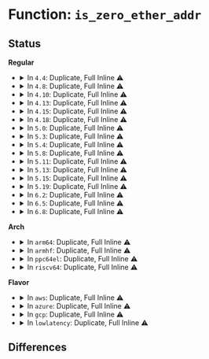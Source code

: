 # Function: <code>is_zero_ether_addr</code>

## Status
<b>Regular</b>
<ul>
<li>
<details>
<summary>In <code>4.4</code>: Duplicate, Full Inline ⚠️</summary>

**Collision:** Static Duplication

**Inline:** Full

**Transformation:** False

**Instances:**

```
In drivers/base/property.c (0)
Location: include/linux/etherdevice.h:96
Inline: True
```
```
In net/ethernet/eth.c (0)
Location: include/linux/etherdevice.h:96
Inline: True
```
</details>
</li>
<li>
<details>
<summary>In <code>4.8</code>: Duplicate, Full Inline ⚠️</summary>

**Collision:** Static Duplication

**Inline:** Full

**Transformation:** False

**Instances:**

```
In drivers/base/property.c (ffffffff815a36d4)
Location: include/linux/etherdevice.h:96
Inline: True
Inline callers:
  - drivers/base/property.c:device_get_mac_addr
```
```
In net/ethernet/eth.c (ffffffff817aca6c)
Location: include/linux/etherdevice.h:96
Inline: True
Inline callers:
  - net/ethernet/eth.c:eth_validate_addr
```
</details>
</li>
<li>
<details>
<summary>In <code>4.10</code>: Duplicate, Full Inline ⚠️</summary>

**Collision:** Static Duplication

**Inline:** Full

**Transformation:** False

**Instances:**

```
In drivers/base/property.c (ffffffff815d1de4)
Location: include/linux/etherdevice.h:96
Inline: True
Inline callers:
  - drivers/base/property.c:device_get_mac_addr
```
```
In net/ethernet/eth.c (ffffffff817dc05c)
Location: include/linux/etherdevice.h:96
Inline: True
Inline callers:
  - net/ethernet/eth.c:eth_validate_addr
```
</details>
</li>
<li>
<details>
<summary>In <code>4.13</code>: Duplicate, Full Inline ⚠️</summary>

**Collision:** Static Duplication

**Inline:** Full

**Transformation:** False

**Instances:**

```
In drivers/base/property.c (ffffffff815e6c25)
Location: include/linux/etherdevice.h:101
Inline: True
```
```
In net/ethernet/eth.c (ffffffff817fb65c)
Location: include/linux/etherdevice.h:101
Inline: True
Inline callers:
  - net/ethernet/eth.c:eth_validate_addr
  - net/ethernet/eth.c:eth_mac_addr
```
</details>
</li>
<li>
<details>
<summary>In <code>4.15</code>: Duplicate, Full Inline ⚠️</summary>

**Collision:** Static Duplication

**Inline:** Full

**Transformation:** False

**Instances:**

```
In drivers/base/property.c (ffffffff8164e065)
Location: include/linux/etherdevice.h:102
Inline: True
```
```
In net/ethernet/eth.c (ffffffff8187900c)
Location: include/linux/etherdevice.h:102
Inline: True
Inline callers:
  - net/ethernet/eth.c:eth_validate_addr
  - net/ethernet/eth.c:eth_mac_addr
```
</details>
</li>
<li>
<details>
<summary>In <code>4.18</code>: Duplicate, Full Inline ⚠️</summary>

**Collision:** Static Duplication

**Inline:** Full

**Transformation:** False

**Instances:**

```
In drivers/base/property.c (ffffffff81688c45)
Location: include/linux/etherdevice.h:102
Inline: True
Inline callers:
  - drivers/base/property.c:fwnode_get_mac_addr
```
```
In net/ethernet/eth.c (ffffffff818ca9fc)
Location: include/linux/etherdevice.h:102
Inline: True
Inline callers:
  - net/ethernet/eth.c:eth_validate_addr
  - net/ethernet/eth.c:eth_mac_addr
```
</details>
</li>
<li>
<details>
<summary>In <code>5.0</code>: Duplicate, Full Inline ⚠️</summary>

**Collision:** Static Duplication

**Inline:** Full

**Transformation:** False

**Instances:**

```
In drivers/base/property.c (ffffffff816a8945)
Location: include/linux/etherdevice.h:102
Inline: True
Inline callers:
  - drivers/base/property.c:fwnode_get_mac_addr
```
```
In net/ethernet/eth.c (ffffffff818f5f87)
Location: include/linux/etherdevice.h:102
Inline: True
Inline callers:
  - net/ethernet/eth.c:nvmem_get_mac_address
  - net/ethernet/eth.c:eth_validate_addr
  - net/ethernet/eth.c:eth_mac_addr
```
</details>
</li>
<li>
<details>
<summary>In <code>5.3</code>: Duplicate, Full Inline ⚠️</summary>

**Collision:** Static Duplication

**Inline:** Full

**Transformation:** False

**Instances:**

```
In drivers/base/property.c (ffffffff816e1d35)
Location: include/linux/etherdevice.h:98
Inline: True
Inline callers:
  - drivers/base/property.c:fwnode_get_mac_addr
```
```
In net/core/ethtool.c (ffffffff81908900)
Location: include/linux/etherdevice.h:98
Inline: True
Inline callers:
  - net/core/ethtool.c:ethtool_rx_flow_rule_create
  - net/core/ethtool.c:ethtool_rx_flow_rule_create
```
```
In net/ethernet/eth.c (ffffffff819555ed)
Location: include/linux/etherdevice.h:98
Inline: True
Inline callers:
  - net/ethernet/eth.c:nvmem_get_mac_address
  - net/ethernet/eth.c:eth_validate_addr
  - net/ethernet/eth.c:eth_mac_addr
```
```
In net/ncsi/ncsi-rsp.c (ffffffff81a6de84)
Location: include/linux/etherdevice.h:98
Inline: True
Inline callers:
  - net/ncsi/ncsi-rsp.c:ncsi_rsp_handler_oem_bcm
```
</details>
</li>
<li>
<details>
<summary>In <code>5.4</code>: Duplicate, Full Inline ⚠️</summary>

**Collision:** Static Duplication

**Inline:** Full

**Transformation:** False

**Instances:**

```
In drivers/base/property.c (ffffffff81705ee5)
Location: include/linux/etherdevice.h:98
Inline: True
Inline callers:
  - drivers/base/property.c:fwnode_get_mac_addr
```
```
In net/core/ethtool.c (ffffffff8193b043)
Location: include/linux/etherdevice.h:98
Inline: True
Inline callers:
  - net/core/ethtool.c:ethtool_rx_flow_rule_create
  - net/core/ethtool.c:ethtool_rx_flow_rule_create
```
```
In net/ethernet/eth.c (ffffffff8198ba8d)
Location: include/linux/etherdevice.h:98
Inline: True
Inline callers:
  - net/ethernet/eth.c:nvmem_get_mac_address
  - net/ethernet/eth.c:eth_validate_addr
  - net/ethernet/eth.c:eth_mac_addr
```
```
In net/ncsi/ncsi-rsp.c (ffffffff81aa4854)
Location: include/linux/etherdevice.h:98
Inline: True
Inline callers:
  - net/ncsi/ncsi-rsp.c:ncsi_rsp_handler_oem_bcm
```
</details>
</li>
<li>
<details>
<summary>In <code>5.8</code>: Duplicate, Full Inline ⚠️</summary>

**Collision:** Static Duplication

**Inline:** Full

**Transformation:** False

**Instances:**

```
In drivers/base/property.c (ffffffff817c0dc7)
Location: include/linux/etherdevice.h:98
Inline: True
Inline callers:
  - drivers/base/property.c:device_get_mac_address
  - drivers/base/property.c:device_get_mac_address
  - drivers/base/property.c:device_get_mac_address
```
```
In net/ethernet/eth.c (ffffffff81a6368d)
Location: include/linux/etherdevice.h:98
Inline: True
Inline callers:
  - net/ethernet/eth.c:nvmem_get_mac_address
  - net/ethernet/eth.c:eth_validate_addr
  - net/ethernet/eth.c:eth_mac_addr
```
```
In net/ethtool/ioctl.c (ffffffff81a81e1a)
Location: include/linux/etherdevice.h:98
Inline: True
Inline callers:
  - net/ethtool/ioctl.c:ethtool_rx_flow_rule_create
  - net/ethtool/ioctl.c:ethtool_rx_flow_rule_create
```
```
In net/ncsi/ncsi-rsp.c (ffffffff81ba0424)
Location: include/linux/etherdevice.h:98
Inline: True
```
</details>
</li>
<li>
<details>
<summary>In <code>5.11</code>: Duplicate, Full Inline ⚠️</summary>

**Collision:** Static Duplication

**Inline:** Full

**Transformation:** False

**Instances:**

```
In drivers/base/property.c (ffffffff817d5b77)
Location: include/linux/etherdevice.h:98
Inline: True
Inline callers:
  - drivers/base/property.c:device_get_mac_address
  - drivers/base/property.c:device_get_mac_address
  - drivers/base/property.c:device_get_mac_address
```
```
In net/ethernet/eth.c (ffffffff81a6b7dd)
Location: include/linux/etherdevice.h:98
Inline: True
Inline callers:
  - net/ethernet/eth.c:nvmem_get_mac_address
  - net/ethernet/eth.c:eth_validate_addr
  - net/ethernet/eth.c:eth_mac_addr
```
```
In net/ethtool/ioctl.c (ffffffff81a8b8ea)
Location: include/linux/etherdevice.h:98
Inline: True
Inline callers:
  - net/ethtool/ioctl.c:ethtool_rx_flow_rule_create
  - net/ethtool/ioctl.c:ethtool_rx_flow_rule_create
```
```
In net/ncsi/ncsi-rsp.c (ffffffff81bafe04)
Location: include/linux/etherdevice.h:98
Inline: True
```
</details>
</li>
<li>
<details>
<summary>In <code>5.13</code>: Duplicate, Full Inline ⚠️</summary>

**Collision:** Static Duplication

**Inline:** Full

**Transformation:** False

**Instances:**

```
In drivers/base/property.c (ffffffff817b9597)
Location: include/linux/etherdevice.h:98
Inline: True
Inline callers:
  - drivers/base/property.c:device_get_mac_address
  - drivers/base/property.c:device_get_mac_address
  - drivers/base/property.c:device_get_mac_address
```
```
In net/ethernet/eth.c (ffffffff81a53f3d)
Location: include/linux/etherdevice.h:98
Inline: True
Inline callers:
  - net/ethernet/eth.c:nvmem_get_mac_address
  - net/ethernet/eth.c:eth_validate_addr
  - net/ethernet/eth.c:eth_mac_addr
```
```
In net/ethtool/ioctl.c (ffffffff81a74adc)
Location: include/linux/etherdevice.h:98
Inline: True
Inline callers:
  - net/ethtool/ioctl.c:ethtool_rx_flow_rule_create
  - net/ethtool/ioctl.c:ethtool_rx_flow_rule_create
```
```
In net/ncsi/ncsi-rsp.c (ffffffff81b9ef6f)
Location: include/linux/etherdevice.h:98
Inline: True
Inline callers:
  - net/ncsi/ncsi-rsp.c:ncsi_rsp_handler_oem_bcm
```
</details>
</li>
<li>
<details>
<summary>In <code>5.15</code>: Duplicate, Full Inline ⚠️</summary>

**Collision:** Static Duplication

**Inline:** Full

**Transformation:** False

**Instances:**

```
In drivers/base/property.c (ffffffff818431f7)
Location: include/linux/etherdevice.h:98
Inline: True
Inline callers:
  - drivers/base/property.c:device_get_mac_address
  - drivers/base/property.c:device_get_mac_address
  - drivers/base/property.c:device_get_mac_address
```
```
In net/ethernet/eth.c (ffffffff81b0cc4d)
Location: include/linux/etherdevice.h:98
Inline: True
Inline callers:
  - net/ethernet/eth.c:nvmem_get_mac_address
  - net/ethernet/eth.c:eth_validate_addr
  - net/ethernet/eth.c:eth_mac_addr
```
```
In net/ethtool/ioctl.c (ffffffff81b2f52b)
Location: include/linux/etherdevice.h:98
Inline: True
Inline callers:
  - net/ethtool/ioctl.c:ethtool_rx_flow_rule_create
  - net/ethtool/ioctl.c:ethtool_rx_flow_rule_create
```
```
In net/ncsi/ncsi-rsp.c (ffffffff81c6c5ef)
Location: include/linux/etherdevice.h:98
Inline: True
Inline callers:
  - net/ncsi/ncsi-rsp.c:ncsi_rsp_handler_oem_intel
  - net/ncsi/ncsi-rsp.c:ncsi_rsp_handler_oem_bcm
```
</details>
</li>
<li>
<details>
<summary>In <code>5.19</code>: Duplicate, Full Inline ⚠️</summary>

**Collision:** Static Duplication

**Inline:** Full

**Transformation:** False

**Instances:**

```
In net/ethernet/eth.c (ffffffff81c93a1c)
Location: include/linux/etherdevice.h:105
Inline: True
Inline callers:
  - net/ethernet/eth.c:fwnode_get_mac_address
  - net/ethernet/eth.c:fwnode_get_mac_address
  - net/ethernet/eth.c:fwnode_get_mac_address
  - net/ethernet/eth.c:nvmem_get_mac_address
  - net/ethernet/eth.c:eth_validate_addr
```
```
In net/ethtool/ioctl.c (ffffffff81cba1e1)
Location: include/linux/etherdevice.h:105
Inline: True
Inline callers:
  - net/ethtool/ioctl.c:ethtool_rx_flow_rule_create
  - net/ethtool/ioctl.c:ethtool_rx_flow_rule_create
```
```
In net/ncsi/ncsi-rsp.c (ffffffff81e10561)
Location: include/linux/etherdevice.h:105
Inline: True
Inline callers:
  - net/ncsi/ncsi-rsp.c:ncsi_rsp_handler_oem_intel
  - net/ncsi/ncsi-rsp.c:ncsi_rsp_handler_oem_bcm
```
</details>
</li>
<li>
<details>
<summary>In <code>6.2</code>: Duplicate, Full Inline ⚠️</summary>

**Collision:** Static Duplication

**Inline:** Full

**Transformation:** False

**Instances:**

```
In net/ethernet/eth.c (ffffffff81e4f15c)
Location: include/linux/etherdevice.h:105
Inline: True
Inline callers:
  - net/ethernet/eth.c:fwnode_get_mac_address
  - net/ethernet/eth.c:fwnode_get_mac_address
  - net/ethernet/eth.c:fwnode_get_mac_address
  - net/ethernet/eth.c:nvmem_get_mac_address
  - net/ethernet/eth.c:eth_validate_addr
```
```
In net/ethtool/ioctl.c (ffffffff81e789e7)
Location: include/linux/etherdevice.h:105
Inline: True
Inline callers:
  - net/ethtool/ioctl.c:ethtool_rx_flow_rule_create
  - net/ethtool/ioctl.c:ethtool_rx_flow_rule_create
```
```
In net/ncsi/ncsi-rsp.c (ffffffff81fe6c51)
Location: include/linux/etherdevice.h:105
Inline: True
Inline callers:
  - net/ncsi/ncsi-rsp.c:ncsi_rsp_handler_oem_intel
  - net/ncsi/ncsi-rsp.c:ncsi_rsp_handler_oem_bcm
```
</details>
</li>
<li>
<details>
<summary>In <code>6.5</code>: Duplicate, Full Inline ⚠️</summary>

**Collision:** Static Duplication

**Inline:** Full

**Transformation:** False

**Instances:**

```
In drivers/net/ethernet/microchip/vcap/vcap_tc.c (ffffffff81c5f6d1)
Location: include/linux/etherdevice.h:105
Inline: True
Inline callers:
  - drivers/net/ethernet/microchip/vcap/vcap_tc.c:vcap_tc_flower_handler_arp_usage
  - drivers/net/ethernet/microchip/vcap/vcap_tc.c:vcap_tc_flower_handler_arp_usage
  - drivers/net/ethernet/microchip/vcap/vcap_tc.c:vcap_tc_flower_handler_ethaddr_usage
  - drivers/net/ethernet/microchip/vcap/vcap_tc.c:vcap_tc_flower_handler_ethaddr_usage
```
```
In net/ethernet/eth.c (ffffffff81eaa7fc)
Location: include/linux/etherdevice.h:105
Inline: True
Inline callers:
  - net/ethernet/eth.c:fwnode_get_mac_address
  - net/ethernet/eth.c:fwnode_get_mac_address
  - net/ethernet/eth.c:fwnode_get_mac_address
  - net/ethernet/eth.c:nvmem_get_mac_address
  - net/ethernet/eth.c:eth_validate_addr
```
```
In net/ethtool/ioctl.c (ffffffff81ed4e98)
Location: include/linux/etherdevice.h:105
Inline: True
Inline callers:
  - net/ethtool/ioctl.c:ethtool_rx_flow_rule_create
  - net/ethtool/ioctl.c:ethtool_rx_flow_rule_create
```
```
In net/ncsi/ncsi-rsp.c (ffffffff82062b65)
Location: include/linux/etherdevice.h:105
Inline: True
```
</details>
</li>
<li>
<details>
<summary>In <code>6.8</code>: Duplicate, Full Inline ⚠️</summary>

**Collision:** Static Duplication

**Inline:** Full

**Transformation:** False

**Instances:**

```
In drivers/net/ethernet/microchip/vcap/vcap_tc.c (ffffffff81d16071)
Location: include/linux/etherdevice.h:105
Inline: True
Inline callers:
  - drivers/net/ethernet/microchip/vcap/vcap_tc.c:vcap_tc_flower_handler_arp_usage
  - drivers/net/ethernet/microchip/vcap/vcap_tc.c:vcap_tc_flower_handler_arp_usage
  - drivers/net/ethernet/microchip/vcap/vcap_tc.c:vcap_tc_flower_handler_ethaddr_usage
  - drivers/net/ethernet/microchip/vcap/vcap_tc.c:vcap_tc_flower_handler_ethaddr_usage
```
```
In net/ethernet/eth.c (ffffffff81f6d2ac)
Location: include/linux/etherdevice.h:105
Inline: True
Inline callers:
  - net/ethernet/eth.c:fwnode_get_mac_address
  - net/ethernet/eth.c:fwnode_get_mac_address
  - net/ethernet/eth.c:fwnode_get_mac_address
  - net/ethernet/eth.c:nvmem_get_mac_address
  - net/ethernet/eth.c:eth_validate_addr
```
```
In net/ethtool/ioctl.c (ffffffff81f9895d)
Location: include/linux/etherdevice.h:105
Inline: True
Inline callers:
  - net/ethtool/ioctl.c:ethtool_rx_flow_rule_create
  - net/ethtool/ioctl.c:ethtool_rx_flow_rule_create
```
```
In net/ncsi/ncsi-rsp.c (ffffffff82135cb1)
Location: include/linux/etherdevice.h:105
Inline: True
```
</details>
</li>
</ul>
<b>Arch</b>
<ul>
<li>
<details>
<summary>In <code>arm64</code>: Duplicate, Full Inline ⚠️</summary>

**Collision:** Static Duplication

**Inline:** Full

**Transformation:** False

**Instances:**

```
In drivers/base/property.c (ffff8000108f2b4c)
Location: include/linux/etherdevice.h:98
Inline: True
Inline callers:
  - drivers/base/property.c:fwnode_get_mac_addr
```
```
In drivers/net/ethernet/broadcom/bgmac.c (ffff8000109e44fc)
Location: include/linux/etherdevice.h:98
Inline: True
Inline callers:
  - drivers/net/ethernet/broadcom/bgmac.c:bgmac_enet_probe
```
```
In drivers/net/ethernet/freescale/fec_main.c (ffff8000109e95ac)
Location: include/linux/etherdevice.h:98
Inline: True
Inline callers:
  - drivers/net/ethernet/freescale/fec_main.c:fec_enet_init
  - drivers/net/ethernet/freescale/fec_main.c:fec_enet_init
  - drivers/net/ethernet/freescale/fec_main.c:fec_enet_init
```
```
In drivers/net/ethernet/smsc/smc91x.c (ffff8000109fb854)
Location: include/linux/etherdevice.h:98
Inline: True
Inline callers:
  - drivers/net/ethernet/smsc/smc91x.c:smc_probe
```
```
In drivers/of/of_net.c (ffff800010b756c0)
Location: include/linux/etherdevice.h:98
Inline: True
Inline callers:
  - drivers/of/of_net.c:of_get_mac_addr
```
```
In net/core/ethtool.c (ffff800010bd928c)
Location: include/linux/etherdevice.h:98
Inline: True
Inline callers:
  - net/core/ethtool.c:ethtool_rx_flow_rule_create
  - net/core/ethtool.c:ethtool_rx_flow_rule_create
```
```
In net/ethernet/eth.c (ffff800010c36a88)
Location: include/linux/etherdevice.h:98
Inline: True
Inline callers:
  - net/ethernet/eth.c:nvmem_get_mac_address
  - net/ethernet/eth.c:eth_validate_addr
  - net/ethernet/eth.c:eth_mac_addr
```
```
In net/ncsi/ncsi-rsp.c (ffff800010d75f5c)
Location: include/linux/etherdevice.h:98
Inline: True
Inline callers:
  - net/ncsi/ncsi-rsp.c:ncsi_rsp_handler_oem_bcm
```
</details>
</li>
<li>
<details>
<summary>In <code>armhf</code>: Duplicate, Full Inline ⚠️</summary>

**Collision:** Static Duplication

**Inline:** Full

**Transformation:** False

**Instances:**

```
In drivers/base/property.c (c09df790)
Location: include/linux/etherdevice.h:98
Inline: True
Inline callers:
  - drivers/base/property.c:fwnode_get_mac_addr
```
```
In drivers/net/ethernet/freescale/fec_main.c (c0aca4c0)
Location: include/linux/etherdevice.h:98
Inline: True
Inline callers:
  - drivers/net/ethernet/freescale/fec_main.c:fec_enet_init
  - drivers/net/ethernet/freescale/fec_main.c:fec_enet_init
  - drivers/net/ethernet/freescale/fec_main.c:fec_enet_init
```
```
In drivers/net/ethernet/ti/cpsw.c (c0ad592c)
Location: include/linux/etherdevice.h:98
Inline: True
Inline callers:
  - drivers/net/ethernet/ti/cpsw.c:cpsw_probe
  - drivers/net/ethernet/ti/cpsw.c:cpsw_probe
  - drivers/net/ethernet/ti/cpsw.c:cpsw_ndo_set_mac_address
```
```
In drivers/of/of_net.c (c0c57adc)
Location: include/linux/etherdevice.h:98
Inline: True
Inline callers:
  - drivers/of/of_net.c:of_get_mac_addr
```
```
In net/core/ethtool.c (c0cf3b04)
Location: include/linux/etherdevice.h:98
Inline: True
Inline callers:
  - net/core/ethtool.c:ethtool_rx_flow_rule_create
  - net/core/ethtool.c:ethtool_rx_flow_rule_create
```
```
In net/ethernet/eth.c (c0d493f4)
Location: include/linux/etherdevice.h:98
Inline: True
Inline callers:
  - net/ethernet/eth.c:nvmem_get_mac_address
  - net/ethernet/eth.c:eth_validate_addr
  - net/ethernet/eth.c:eth_mac_addr
```
```
In net/ncsi/ncsi-rsp.c (c0e72018)
Location: include/linux/etherdevice.h:98
Inline: True
Inline callers:
  - net/ncsi/ncsi-rsp.c:ncsi_rsp_handler_oem_bcm
```
</details>
</li>
<li>
<details>
<summary>In <code>ppc64el</code>: Duplicate, Full Inline ⚠️</summary>

**Collision:** Static Duplication

**Inline:** Full

**Transformation:** False

**Instances:**

```
In drivers/base/property.c (c00000000098d668)
Location: include/linux/etherdevice.h:98
Inline: True
```
```
In drivers/of/of_net.c (c000000000c52c5c)
Location: include/linux/etherdevice.h:98
Inline: True
Inline callers:
  - drivers/of/of_net.c:of_get_mac_addr
```
```
In net/core/ethtool.c (c000000000cba3c8)
Location: include/linux/etherdevice.h:98
Inline: True
Inline callers:
  - net/core/ethtool.c:ethtool_rx_flow_rule_create
  - net/core/ethtool.c:ethtool_rx_flow_rule_create
```
```
In net/ethernet/eth.c (c000000000d2ec48)
Location: include/linux/etherdevice.h:98
Inline: True
Inline callers:
  - net/ethernet/eth.c:nvmem_get_mac_address
  - net/ethernet/eth.c:eth_validate_addr
  - net/ethernet/eth.c:eth_mac_addr
```
```
In net/ncsi/ncsi-rsp.c (c000000000eb65d8)
Location: include/linux/etherdevice.h:98
Inline: True
Inline callers:
  - net/ncsi/ncsi-rsp.c:ncsi_rsp_handler_oem_bcm
```
</details>
</li>
<li>
<details>
<summary>In <code>riscv64</code>: Duplicate, Full Inline ⚠️</summary>

**Collision:** Static Duplication

**Inline:** Full

**Transformation:** False

**Instances:**

```
In drivers/base/property.c (ffffffe000584ed6)
Location: include/linux/etherdevice.h:98
Inline: True
```
```
In drivers/of/of_net.c (ffffffe000728dc0)
Location: include/linux/etherdevice.h:98
Inline: True
Inline callers:
  - drivers/of/of_net.c:of_get_mac_addr
```
```
In net/core/ethtool.c (ffffffe00076263a)
Location: include/linux/etherdevice.h:98
Inline: True
Inline callers:
  - net/core/ethtool.c:ethtool_rx_flow_rule_create
  - net/core/ethtool.c:ethtool_rx_flow_rule_create
```
```
In net/ethernet/eth.c (ffffffe0007a8472)
Location: include/linux/etherdevice.h:98
Inline: True
Inline callers:
  - net/ethernet/eth.c:nvmem_get_mac_address
  - net/ethernet/eth.c:eth_validate_addr
  - net/ethernet/eth.c:eth_mac_addr
```
```
In net/ncsi/ncsi-rsp.c (ffffffe0008a6904)
Location: include/linux/etherdevice.h:98
Inline: True
Inline callers:
  - net/ncsi/ncsi-rsp.c:ncsi_rsp_handler_oem_bcm
```
</details>
</li>
</ul>
<b>Flavor</b>
<ul>
<li>
<details>
<summary>In <code>aws</code>: Duplicate, Full Inline ⚠️</summary>

**Collision:** Static Duplication

**Inline:** Full

**Transformation:** False

**Instances:**

```
In drivers/base/property.c (ffffffff816cb635)
Location: include/linux/etherdevice.h:98
Inline: True
Inline callers:
  - drivers/base/property.c:fwnode_get_mac_addr
```
```
In net/core/ethtool.c (ffffffff818db013)
Location: include/linux/etherdevice.h:98
Inline: True
Inline callers:
  - net/core/ethtool.c:ethtool_rx_flow_rule_create
  - net/core/ethtool.c:ethtool_rx_flow_rule_create
```
```
In net/ethernet/eth.c (ffffffff8192b8fd)
Location: include/linux/etherdevice.h:98
Inline: True
Inline callers:
  - net/ethernet/eth.c:nvmem_get_mac_address
  - net/ethernet/eth.c:eth_validate_addr
  - net/ethernet/eth.c:eth_mac_addr
```
```
In net/ncsi/ncsi-rsp.c (ffffffff81a43be4)
Location: include/linux/etherdevice.h:98
Inline: True
Inline callers:
  - net/ncsi/ncsi-rsp.c:ncsi_rsp_handler_oem_bcm
```
</details>
</li>
<li>
<details>
<summary>In <code>azure</code>: Duplicate, Full Inline ⚠️</summary>

**Collision:** Static Duplication

**Inline:** Full

**Transformation:** False

**Instances:**

```
In drivers/base/property.c (ffffffff816a6965)
Location: include/linux/etherdevice.h:98
Inline: True
Inline callers:
  - drivers/base/property.c:fwnode_get_mac_addr
```
```
In drivers/net/vxlan.c (ffffffff8176b484)
Location: include/linux/etherdevice.h:98
Inline: True
Inline callers:
  - drivers/net/vxlan.c:vxlan_validate
  - drivers/net/vxlan.c:vxlan_flush
  - drivers/net/vxlan.c:vxlan_fdb_update
  - drivers/net/vxlan.c:vxlan_fdb_update_existing
  - drivers/net/vxlan.c:vxlan_fdb_update_existing
  - drivers/net/vxlan.c:vxlan_fdb_find_uc
  - drivers/net/vxlan.c:vxlan_fdb_info
```
```
In net/core/ethtool.c (ffffffff81894e53)
Location: include/linux/etherdevice.h:98
Inline: True
Inline callers:
  - net/core/ethtool.c:ethtool_rx_flow_rule_create
  - net/core/ethtool.c:ethtool_rx_flow_rule_create
```
```
In net/ethernet/eth.c (ffffffff818e56ad)
Location: include/linux/etherdevice.h:98
Inline: True
Inline callers:
  - net/ethernet/eth.c:nvmem_get_mac_address
  - net/ethernet/eth.c:eth_validate_addr
  - net/ethernet/eth.c:eth_mac_addr
```
```
In net/ncsi/ncsi-rsp.c (ffffffff81a007d4)
Location: include/linux/etherdevice.h:98
Inline: True
Inline callers:
  - net/ncsi/ncsi-rsp.c:ncsi_rsp_handler_oem_bcm
```
</details>
</li>
<li>
<details>
<summary>In <code>gcp</code>: Duplicate, Full Inline ⚠️</summary>

**Collision:** Static Duplication

**Inline:** Full

**Transformation:** False

**Instances:**

```
In drivers/base/property.c (ffffffff816f9ba5)
Location: include/linux/etherdevice.h:98
Inline: True
Inline callers:
  - drivers/base/property.c:fwnode_get_mac_addr
```
```
In net/core/ethtool.c (ffffffff8192c043)
Location: include/linux/etherdevice.h:98
Inline: True
Inline callers:
  - net/core/ethtool.c:ethtool_rx_flow_rule_create
  - net/core/ethtool.c:ethtool_rx_flow_rule_create
```
```
In net/ethernet/eth.c (ffffffff8197ca8d)
Location: include/linux/etherdevice.h:98
Inline: True
Inline callers:
  - net/ethernet/eth.c:nvmem_get_mac_address
  - net/ethernet/eth.c:eth_validate_addr
  - net/ethernet/eth.c:eth_mac_addr
```
```
In net/ncsi/ncsi-rsp.c (ffffffff81aafa94)
Location: include/linux/etherdevice.h:98
Inline: True
Inline callers:
  - net/ncsi/ncsi-rsp.c:ncsi_rsp_handler_oem_bcm
```
</details>
</li>
<li>
<details>
<summary>In <code>lowlatency</code>: Duplicate, Full Inline ⚠️</summary>

**Collision:** Static Duplication

**Inline:** Full

**Transformation:** False

**Instances:**

```
In drivers/base/property.c (ffffffff81714445)
Location: include/linux/etherdevice.h:98
Inline: True
Inline callers:
  - drivers/base/property.c:fwnode_get_mac_addr
```
```
In net/core/ethtool.c (ffffffff8194d713)
Location: include/linux/etherdevice.h:98
Inline: True
Inline callers:
  - net/core/ethtool.c:ethtool_rx_flow_rule_create
  - net/core/ethtool.c:ethtool_rx_flow_rule_create
```
```
In net/ethernet/eth.c (ffffffff8199efed)
Location: include/linux/etherdevice.h:98
Inline: True
Inline callers:
  - net/ethernet/eth.c:nvmem_get_mac_address
  - net/ethernet/eth.c:eth_validate_addr
  - net/ethernet/eth.c:eth_mac_addr
```
```
In net/ncsi/ncsi-rsp.c (ffffffff81abbe44)
Location: include/linux/etherdevice.h:98
Inline: True
Inline callers:
  - net/ncsi/ncsi-rsp.c:ncsi_rsp_handler_oem_bcm
```
</details>
</li>
</ul>

## Differences
